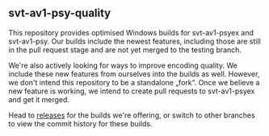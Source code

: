 ## svt-av1-psy-quality

This repository provides optimised Windows builds for svt-av1-psyex and svt-av1-psy. Our builds include the newest features, including those are still in the pull request stage and are not yet merged to the testing branch.  

We're also actively looking for ways to improve encoding quality. We include these new features from ourselves into the builds as well. However, we don't intend this repository to be a standalone „fork“. Once we believe a new feature is working, we intend to create pull requests to svt-av1-psyex and get it merged.  

Head to [releases](../../releases) for the builds we're offering, or switch to other branches to view the commit history for these builds.  


